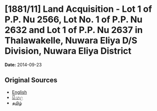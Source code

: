 # [1881/11] Land Acquisition - Lot 1 of P.P. Nu 2566, Lot No. 1 of P.P. Nu 2632 and Lot 1 of P.P. Nu 2637 in Thalawakelle, Nuwara Eliya D/S Division, Nuwara Eliya District

**Date:** 2014-09-23

## Original Sources

- [English](https://documents.gov.lk/view/extra-gazettes/2014/9/1881-11_E.pdf)
- [සිංහල](https://documents.gov.lk/view/extra-gazettes/2014/9/1881-11_S.pdf)
- [தமிழ்](https://documents.gov.lk/view/extra-gazettes/2014/9/1881-11_T.pdf)
